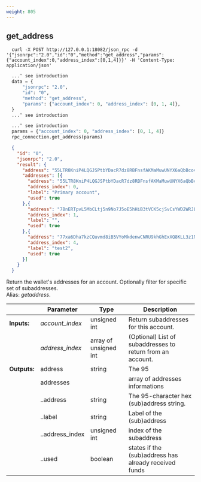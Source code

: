 ```yaml
---
weight: 805
---
```


## **get_address**

```shell
  curl -X POST http://127.0.0.1:18082/json_rpc -d '{"jsonrpc":"2.0","id":"0","method":"get_address","params":{"account_index":0,"address_index":[0,1,4]}}' -H 'Content-Type: application/json'
```
```python
  ...^ see introduction
  data = {
      "jsonrpc": "2.0",
      "id": "0",
      "method": "get_address",
      "params": {"account_index": 0, "address_index": [0, 1, 4]},
  }
  ...^ see introduction
```
```py
  ...^ see introduction
  params = {"account_index": 0, "address_index": [0, 1, 4]}
  rpc_connection.get_address(params)
```
```json
  {
    "id": "0",
    "jsonrpc": "2.0",
    "result": {
      "address": "55LTR8KniP4LQGJSPtbYDacR7dz8RBFnsfAKMaMuwUNYX6aQbBcovzDPyrQF9KXF9tVU6Xk3K8no1BywnJX6GvZX8yJsXvt",
      "addresses": [{
        "address": "55LTR8KniP4LQGJSPtbYDacR7dz8RBFnsfAKMaMuwUNYX6aQbBcovzDPyrQF9KXF9tVU6Xk3K8no1BywnJX6GvZX8yJsXvt",
        "address_index": 0,
        "label": "Primary account",
        "used": true
      },{
        "address": "7BnERTpvL5MbCLtj5n9No7J5oE5hHiB3tVCK5cjSvCsYWD2WRJLFuWeKTLiXo5QJqt2ZwUaLy2Vh1Ad51K7FNgqcHgjW85o",
        "address_index": 1,
        "label": "",
        "used": true
      },{
        "address": "77xa6Dha7kzCQuvmd8iB5VYoMkdenwCNRU9khGhExXQ8KLL3z1N1ZATBD1sFPenyHWT9cm4fVFnCAUApY53peuoZFtwZiw5",
        "address_index": 4,
        "label": "test2",
        "used": true
      }]
    }
  }
```
Return the wallet's addresses for an account. Optionally filter for specific set of subaddresses.  
Alias: *getaddress*.  

|             | Parameter       | Type                  | Description
| ---         | ---             | ---                   | ---
|**Inputs:**  | *account_index* | unsigned int          | Return subaddresses for this account.
|             | *address_index* | array of unsigned int | (Optional) List of subaddresses to return from an account.
|**Outputs:** | address         | string                | The 95|character hex address string of the monero|wallet|rpc in session.
|             | addresses       |                       | array of addresses informations
|             | ..address       | string                | The 95-character hex (sub)address string.
|             | ..label         | string                | Label of the (sub)address
|             | ..address_index | unsigned int          | index of the subaddress
|             | ..used          | boolean               | states if the (sub)address has already received funds
